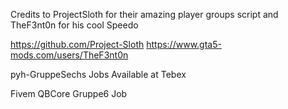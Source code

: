 Credits to ProjectSloth for their amazing player groups script and TheF3nt0n for his cool Speedo

https://github.com/Project-Sloth
https://www.gta5-mods.com/users/TheF3nt0n

pyh-GruppeSechs Jobs Available at Tebex

Fivem QBCore Gruppe6 Job
